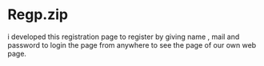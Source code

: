 # Regp.zip
i developed this registration page to register by giving name , mail and password to login  the page from anywhere to see the page of our own web page.
